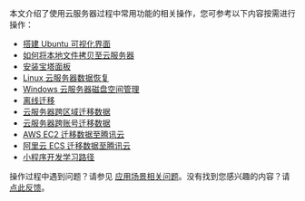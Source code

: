 本文介绍了使用云服务器过程中常用功能的相关操作，您可参考以下内容按需进行操作：
- [搭建 Ubuntu 可视化界面](https://cloud.tencent.com/document/product/213/46001)
- [如何将本地文件拷贝至云服务器](https://cloud.tencent.com/document/product/213/10912)
- [安装宝塔面板](https://cloud.tencent.com/document/product/213/45550)
- [Linux 云服务器数据恢复](https://cloud.tencent.com/document/product/213/47805)
- [Windows 云服务器磁盘空间管理](https://cloud.tencent.com/document/product/213/47829)
- [离线迁移](https://cloud.tencent.com/document/product/213/19233)
- [云服务器跨区域迁移数据](https://cloud.tencent.com/document/product/213/38664)
- [云服务器跨账号迁移数据](https://cloud.tencent.com/document/product/213/38665)
- [AWS EC2 迁移数据至腾讯云](https://cloud.tencent.com/document/product/213/38666)
- [阿里云 ECS 迁移数据至腾讯云](https://cloud.tencent.com/document/product/213/38667)
- [小程序开发学习路径](https://cloud.tencent.com/edu/paths/series/applet)

操作过程中遇到问题？请参见 [应用场景相关问题](https://cloud.tencent.com/document/product/213/54820#Other)。没有找到您感兴趣的内容？请 <a href="https://cloud.tencent.com/apply/p/rc1ykagd3g" hotrep="document.product.cvm.other.feedback">点此反馈</a>。
